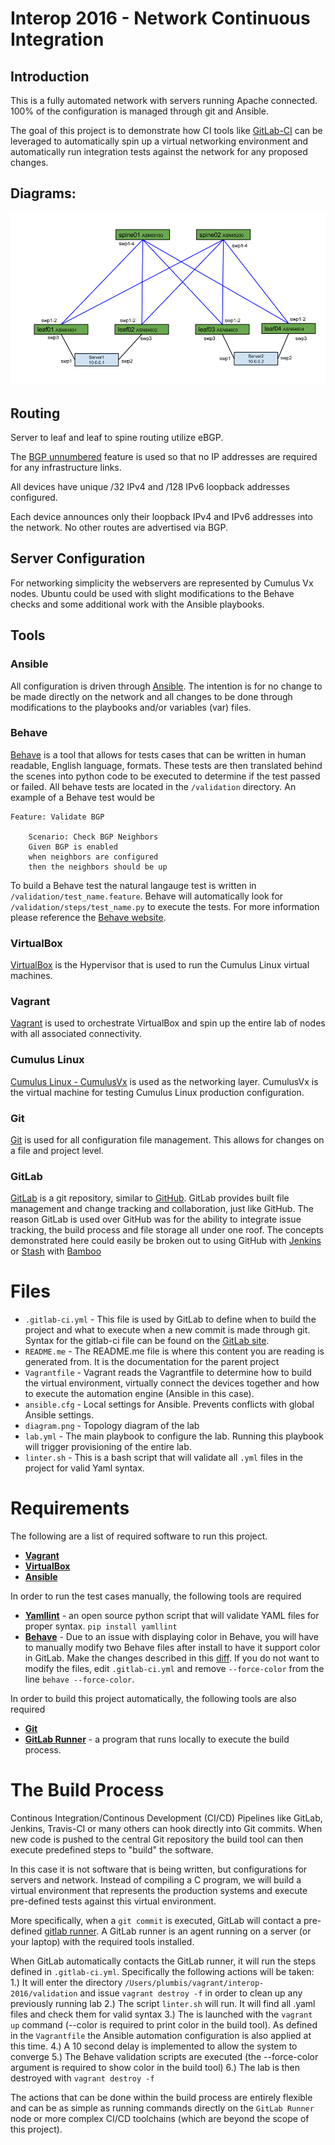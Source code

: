 # Interop 2016 - Network Continuous Integration

## Introduction
This is a fully automated network with servers running Apache connected. 100% of the configuration is managed through git and Ansible. 

The goal of this project is to demonstrate how CI tools like [GitLab-CI](https://about.gitlab.com/gitlab-ci/) can be leveraged to automatically spin up a virtual networking environment and automatically run integration tests against the network for any proposed changes. 

## Diagrams:
![Diagram](diagram.png)

## Routing
Server to leaf and leaf to spine routing utilize eBGP. 

The [BGP unnumbered](https://docs.cumulusnetworks.com/display/DOCS/Configuring+Border+Gateway+Protocol+-+BGP#ConfiguringBorderGatewayProtocol-BGP-unnumberedUsingBGPUnnumberedInterfaces) feature is used so that no IP addresses are required for any infrastructure links.

All devices have unique /32 IPv4 and /128 IPv6 loopback addresses configured.

Each device announces only their loopback IPv4 and IPv6 addresses into the network. No other routes are advertised via BGP.

## Server Configuration
For networking simplicity the webservers are represented by Cumulus Vx nodes. Ubuntu could be used with slight modifications to the Behave checks and some additional work with the Ansible playbooks.

## Tools
### Ansible
All configuration is driven through [Ansible](http://ansible.com). The intention is for no change to be made directly on the network and all changes to be done through modifications to the playbooks and/or variables (var) files.
### Behave
[Behave](https://pythonhosted.org/behave/) is a tool that allows for tests cases that can be written in human readable, English language, formats. These tests are then translated behind the scenes into python code to be executed to determine if the test passed or failed. All behave tests are located in the `/validation` directory. An example of a Behave test would be
```
Feature: Validate BGP

    Scenario: Check BGP Neighbors
    Given BGP is enabled
    when neighbors are configured
    then the neighbors should be up
```
To build a Behave test the natural langauge test is written in `/validation/test_name.feature`. Behave will automatically look for `/validation/steps/test_name.py` to execute the tests. For more information please reference the [Behave website](https://pythonhosted.org/behave/).
### VirtualBox
[VirtualBox](https://www.virtualbox.org/wiki/Downloads) is the Hypervisor that is used to run the Cumulus Linux virtual machines.
### Vagrant
[Vagrant](https://www.vagrantup.com/) is used to orchestrate VirtualBox and spin up the entire lab of nodes with all associated connectivity. 
### Cumulus Linux
[Cumulus Linux - CumulusVx](http://cumulusnetworks.com/cumulus-vx/) is used as the networking layer. CumulusVx is the virtual machine for testing Cumulus Linux production configuration. 
### Git
[Git](https://git-scm.com/) is used for all configuration file management. This allows for changes on a file and project level. 
### GitLab
[GitLab](https://gitlab.com/) is a git repository, similar to [GitHub](http://www.github.com). GitLab provides built file management and change tracking and collaboration, just like GitHub. The reason GitLab is used over GitHub was for the ability to integrate issue tracking, the build process and file storage all under one roof. The concepts demonstrated here could easily be broken out to using GitHub with [Jenkins](http://jenkins-ci.org) or [Stash](https://www.atlassian.com/software/bitbucket/server) with [Bamboo](https://www.atlassian.com/software/bamboo)

# Files
* `.gitlab-ci.yml` - This file is used by GitLab to define when to build the project and what to execute when a new commit is made through git. Syntax for the gitlab-ci file can be found on the [GitLab site](http://doc.gitlab.com/ce/ci/).
* `README.me` - The README.me file is where this content you are reading is generated from. It is the documentation for the parent project
* `Vagrantfile` - Vagrant reads the Vagrantfile to determine how to build the virtual environment, virtually connect the devices together and how to execute the automation engine (Ansible in this case). 
* `ansible.cfg` - Local settings for Ansible. Prevents conflicts with global Ansible settings.
* `diagram.png` - Topology diagram of the lab
* `lab.yml` - The main playbook to configure the lab. Running this playbook will trigger provisioning of the entire lab.
* `linter.sh` - This is a bash script that will validate all `.yml` files in the project for valid Yaml syntax.

# Requirements
The following are a list of required software to run this project.
* **[Vagrant](https://www.vagrantup.com/)**
* **[VirtualBox](https://www.virtualbox.org/wiki/Downloads)**
* **[Ansible](http://ansible.com)**

In order to run the test cases manually, the following tools are required
* **[Yamllint](https://pypi.python.org/pypi/yamllint)** - an open source python script that will validate YAML files for proper syntax. `pip install yamllint` 
* **[Behave](https://pythonhosted.org/behave/install.html)** - Due to an issue with displaying color in Behave, you will have to manually modify two Behave files after install to have it support color in GitLab. Make the changes described in this [diff](https://github.com/behave/behave/commit/5fa2dd3fd1dc7149857df4da156d8fd00f5058a5). 
If you do not want to modify the files, edit `.gitlab-ci.yml` and remove `--force-color` from the line `behave --force-color`.


In order to build this project automatically, the following tools are also required
* **[Git](https://git-scm.com/)**
* **[GitLab Runner](https://gitlab.com/gitlab-org/gitlab-ci-multi-runner#installation)** - a program that runs locally to execute the build process.

# The Build Process
Continous Integration/Continous Development (CI/CD) Pipelines like GitLab, Jenkins, Travis-CI or many others can hook directly into Git commits. When new code is pushed to the central Git repository the build tool can then execute predefined steps to "build" the software.

In this case it is not software that is being written, but configurations for servers and network. Instead of compiling a C program, we will build a virtual environment that represents the production systems and execute pre-defined tests against this virtual environment. 

More specifically, when a `git commit` is executed, GitLab will contact a pre-defined [gitlab runner](https://gitlab.com/gitlab-org/gitlab-ci-multi-runner). A GitLab runner is an agent running on a server (or your laptop) with the required tools installed.

When GitLab automatically contacts the GitLab runner, it will run the steps defined in `.gitlab-ci.yml`. Specifically the following actions will be taken:
1.) It will enter the directory `/Users/plumbis/vagrant/interop-2016/validation` and issue `vagrant destroy -f` in order to clean up any previously running lab
2.) The script `linter.sh` will run. It will find all .yaml files and check them for valid syntax
3.) The is launched with the `vagrant up` command (--color is required to print color in the build tool). As defined in the `Vagrantfile` the Ansible automation configuration is also applied at this time. 
4.) A 10 second delay is implemented to allow the system to converge
5.) The Behave validation scripts are executed (the --force-color argument is required to show color in the build tool)
6.) The lab is then destroyed with `vagrant destroy -f`

The actions that can be done within the build process are entirely flexible and can be as simple as running commands directly on the `GitLab Runner` node or more complex CI/CD toolchains (which are beyond the scope of this project).
